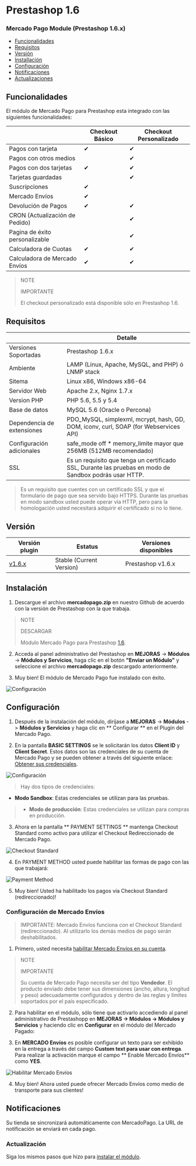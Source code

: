 # Prestashop 1.6


### Mercado Pago Module (Prestashop 1.6.x)

* [Funcionalidades](#bookmark_Funcionalidades)
* [Requisitos](#bookmark_Requisitos)
* [Versión](#bookmark_Versión)
* [Installación](#bookmark_Instalación)
* [Configuración](#bookmark_Configuración)
* [Notificaciones](#bookmark_Notificaciones)
* [Actualizaciones](#bookmark_Actualizaciones)

## Funcionalidades

El módulo de Mercado Pago para Prestashop esta integrado con las siguientes funcionalidades:


|                                	| Checkout Básico 	| Checkout Personalizado 	|
|--------------------------------	|-----------------	|------------------------	|
| Pagos con tarjeta              	| ✔               	| ✔                      	|
| Pagos con otros medios         	|                 	| ✔                      	|
| Pagos con dos tarjetas         	| ✔               	| ✔                      	|
| Tarjetas guardadas             	|                 	| ✔                      	|
| Suscripciones                  	| ✔               	|                        	|
| Mercado Envíos                  	| ✔               	|                        	|
| Devolución de Pagos            	| ✔               	| ✔                      	|
| CRON (Actualización de Pedido) 	|                 	| ✔                      	|
| Pagina de éxito personalizable 	|                 	| ✔                      	|
| Calculadora de Cuotas          	| ✔               	| ✔                      	|
| Calculadora de Mercado Envíos     | ✔               	| ✔                      	|

> NOTE
>
> IMPORTANTE
>
> El checkout personalizado está disponible sólo en Prestashop 1.6.

## Requisitos

|                            | Detalle                                                                                        |
|----------------------------|------------------------------------------------------------------------------------------------|
| Versiones Soportadas       | Prestashop 1.6.x                                                                       |
| Ambiente                   | LAMP (Linux, Apache, MySQL, and PHP) ó LNMP stack                                              |
| Sitema                     | Linux x86, Windows x86-64                                                                      |
| Servidor Web               | Apache 2.x,  Nginx 1.7.x                                                                       |
| Version PHP                | PHP 5.6, 5.5 y 5.4                                                                             |
| Base de datos              | MySQL 5.6 (Oracle o Percona)                                                                  |
| Dependencia de extensiones | PDO_MySQL, simplexml, mcrypt, hash, GD, DOM, iconv, curl, SOAP (for Webservices API)           |
| Configuración adicionales  | safe_mode off * memory_limite mayor que 256MB (512MB recomendado)                              |
| SSL                        | Es un requisito que tenga un certificado SSL, Durante las pruebas en modo de Sandbox podrás usar HTTP.|

>Es un requisito que cuentes con un certificado SSL y que el formulario de pago que sea servido bajo HTTPS. Durante las pruebas en modo sandbox usted puede operar vía HTTP, pero para la homologación usted necesitará adquirir el certificado si no lo tiene.

## Versión

| Versión plugin                                               | Estatus                   | Versiones disponibles |
|-------------------------------------------------------------|--------------------------|---------------------|
| [v1.6.x](https://github.com/mercadopago/cart-prestashop-6/) | Stable (Current Version) | Prestashop v1.6.x   |

## Instalación

1) Descargue el archivo **mercadopago.zip** en nuestro Github de acuerdo con la versión de Prestashop con la que trabaja.

> NOTE
>
> DESCARGAR
>
> Módulo Mercado Pago para Prestashop [1.6](https://github.com/mercadopago/cart-prestashop-6/blob/master/mercadopago.zip).

2) Acceda al panel administrativo del Prestashop en **MEJORAS** -> **Módulos** -> **Módulos y Servicios**, haga clic en el botón **"Enviar un Módulo"** y seleccione el archivo **mercadopago.zip** descargado anteriormente.

3) Muy bien! El módulo de Mercado Pago fue instalado con éxito.

![Configuración](/images/prestashop_select_mp_file.gif)


## Configuración

1) Después de la instalación del módulo, diríjase a **MEJORAS** -> **Módulos** -> **Módulos y Servicios** y haga clic en ** Configurar ** en el Plugin del Mercado Pago.

2) En la pantalla **BASIC SETTINGS** se le solicitarán los datos **Client ID** y **Client Secret**. Estos datos son las credenciales de su cuenta de Mercado Pago y se pueden obtener a través del siguiente enlace: [Obtener sus credenciales]([FAKER][CREDENTIALS][URL]).

![Configuración](/images/prestashop_credentials_configuration.gif)

> Hay dos tipos de credenciales:
* **Modo Sandbox**: Estas credenciales se utilizan para las pruebas.
> * **Modo de producción**: Estas credenciales se utilizan para compras en producción.

3) Ahora en la pantalla ** PAYMENT SETTINGS ** mantenga Checkout Standard como activo para utilizar el Checkout Redireccionado de Mercado Pago.

![Checkout Standard](/images/prestashop_checkout_standard.png)

4) En PAYMENT METHOD usted puede habilitar las formas de pago con las que trabajará:

![Payment Method](/images/prestashop_payment_method.png)

5) Muy bien! Usted ha habilitado los pagos vía Checkout Standard (redireccionado)!

### Configuración de Mercado Envíos

> IMPORTANTE: Mercado Envíos funciona con el Checkout Standard (redireccionado). Al utilizarlo los demás medios de pago serán deshabilitados.

1) Primero, usted necesita [habilitar Mercado Envíos en su cuenta](http://shipping.mercadopago.com.ar/optin/doOptin).

> NOTE
>
> IMPORTANTE
>
> Su cuenta de Mercado Pago necesita ser del tipo **Vendedor**.
> El producto enviado debe tener sus dimensiones (ancho, altura, longitud y peso) adecuadamente configurados y dentro de las reglas y límites soportados por el país especificado.

2) Para habilitar en el módulo, sólo tiene que activarlo accediendo al panel administrativo de Prestashopp en **MEJORAS -> Módulos -> Módulos y Servicios** y haciendo clic en **Configurar** en el módulo del Mercado Pagado:

3) En **MERCADO Envíos** es posible configurar un texto para ser exhibido en la entrega a través del campo **Custom text para usar con entrega**. Para realizar la activación marque el campo ** Enable Mercado Envíos** como **YES**.

![Habilitar Mercado Envíos](/images/prestashop_mercado_envios.png)

4) Muy bien! Ahora usted puede ofrecer Mercado Envíos como medio de transporte para sus clientes!


## Notificaciones

Su tienda se sincronizará automáticamente con MercadoPago. La URL de notificación se enviará en cada pago.


### Actualización

Siga los mismos pasos que hizo para [instalar el módulo](#bookmark_instalación).
